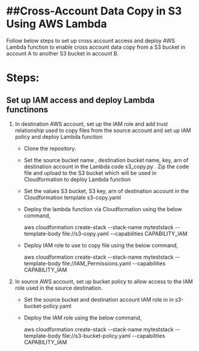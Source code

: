 
##Cross-Account Data Copy in S3 Using AWS Lambda
=================================================

Follow below steps to set up cross account access and deploy AWS Lambda function to enable cross account data copy from a S3 bucket in account A to another S3 bucket in account B.

Steps:
======


Set up IAM access and deploy Lambda functinons
------------------------------------------------

1. In destination AWS account, set up the IAM role and add trust relationship used to copy files from the source account and set up IAM policy and deploy Lambda function

    - Clone the repository.   
    - Set the source bucket name , destination bucket name, key, arn of destination account in the Lambda code s3_copy.py . Zip the code file and upload to the S3 bucket which will be used in Cloudformation to deploy Lambda function
    - Set the values S3 bucket, S3 key, arn of destination account in the Cloudformation template s3-copy.yaml 
    - Deploy the lambda function via Cloudformation using the below command,
        
        aws cloudformation create-stack --stack-name myteststack --template-body file://s3-copy.yaml --capabilities CAPABILITY_IAM
        
    - Deploy IAM role to use to copy file using the below command,
    
        aws cloudformation create-stack --stack-name myteststack --template-body file://IAM_Permissions.yaml --capabilities CAPABILITY_IAM    



2. In source AWS account, set up bucket policy to allow access to the IAM role used in the source destination.

    - Set the source bucket and destination account IAM role in in s3-bucket-policy.yaml
    - Deploy the IAM role using the below command,


         aws cloudformation create-stack --stack-name myteststack --template-body file://s3-bucket-policy.yaml --capabilities CAPABILITY_IAM




